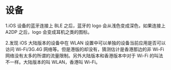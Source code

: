 # 设备

1.iOS 设备的蓝牙连接上 BLE 之后，蓝牙的 logo 会从浅色变成深色，如果连接上 A2DP 之后，logo 会变成耳机之类的图标。

2.发现 iOS 大陆版本的设备中在 WLAN 设置中可以单独的设备当前应用是否可以访问 Wi-Fi/3G.4G 网络等。但是港版的却没有，猜测估计是香港那边的非 Wi-Fi 网络没有太多的所谓的流量限制。另外大陆版本和香港版本中对于 Wi-Fi 的叫法不一样。大陆版本的叫 WLAN，香港叫 Wi-Fi。
